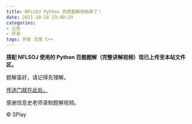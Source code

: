 ```yaml
---
title: NFLSOJ Python 百题题解视频来了！
date: 2021-10-18 23:40:29
categories:
- 公告
- 开发
tags: 开发 日常 C++
---
```


**搭配 NFLSOJ 使用的 Python 百题题解（完整讲解视频）现已上传至本站文件区。**

题解虽好，请记得先理解。

<!-- more -->

[传送门就在此处。](https://antdock.cn/goto/antdock-my.sharepoint.com/:f:/g/personal/ericzhang_antdock_cn/EmqRMpCe75ZJq8q28QknZU8BWclIkY_ZcJWvD3ArygtZXQ?e=9rkqb5)

感谢信息史老师录制题解视频。

© SPlay
